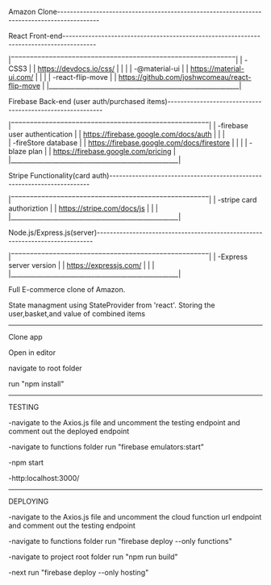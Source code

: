 
Amazon Clone-------------------------------------------------------------------------------------------
                                                                          
                                                    

React Front-end----------------------------------------------------------------------------------------

|‾‾‾‾‾‾‾‾‾‾‾‾‾‾‾‾‾‾‾‾‾‾‾‾‾‾‾‾‾‾‾‾‾‾‾‾‾‾‾‾‾‾‾‾‾‾‾‾‾‾‾‾‾‾‾‾‾‾‾|
|    -CSS3                                                  |
|        https://devdocs.io/css/                            |
|                                                           |
|    -@material-ui                                          |
|        https://material-ui.com/                           |
|                                                           |
|    -react-flip-move                                       |
|        https://github.com/joshwcomeau/react-flip-move     |
|___________________________________________________________|

Firebase Back-end (user auth/purchased items)----------------------------------------------------------

|‾‾‾‾‾‾‾‾‾‾‾‾‾‾‾‾‾‾‾‾‾‾‾‾‾‾‾‾‾‾‾‾‾‾‾‾‾‾‾‾‾‾‾‾‾‾‾‾‾‾‾‾|
|    -firebase user authentication                   |
|        https://firebase.google.com/docs/auth       |
|                                                    |       
|    -fireStore database                             |
|        https://firebase.google.com/docs/firestore  |
|                                                    |
|    -blaze plan                                     |
|        https://firebase.google.com/pricing         |
|____________________________________________________|

Stripe Functionality(card auth)------------------------------------------------------------------------

|‾‾‾‾‾‾‾‾‾‾‾‾‾‾‾‾‾‾‾‾‾‾‾‾‾‾‾‾‾‾‾‾‾‾‾‾‾‾‾‾‾‾‾‾‾‾‾‾‾‾‾‾|
|    -stripe card authoriztion                       |
|        https://stripe.com/docs/js                  |                                                                                                                           |                                                    |
|____________________________________________________|

Node.js/Express.js(server)-----------------------------------------------------------------------------

|‾‾‾‾‾‾‾‾‾‾‾‾‾‾‾‾‾‾‾‾‾‾‾‾‾‾‾‾‾‾‾‾‾‾‾‾‾‾‾‾‾‾‾‾‾‾‾‾‾‾‾‾|
|    -Express server version                         |
|        https://expressjs.com/                      |
|                                                    |       
|____________________________________________________|


Full E-commerce clone of Amazon. 

State managment using StateProvider from 'react'. Storing the user,basket,and value of combined items 

---------------------------------------------------------------------------------------------------------------------------------------------------------------------------------
Clone app

Open in editor

navigate to root folder

run "npm install"

---------------------------------------------------------------------------------------------------------------------------------------------------------------------------------

TESTING

-navigate to the Axios.js file and uncomment the testing endpoint and comment out the deployed endpoint

-navigate to functions folder run "firebase emulators:start"

-npm start

-http:localhost:3000/

---------------------------------------------------------------------------------------------------------------------------------------------------------------------------------

DEPLOYING

-navigate to the Axios.js file and uncomment the cloud function url endpoint and comment out the testing endpoint

-navigate to functions folder run "firebase deploy --only functions"

-navigate to project root folder run "npm run build"

-next run "firebase deploy --only hosting"

